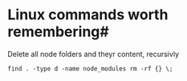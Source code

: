 # Linux commands worth remembering#
 
 Delete all node folders and theyr content, recursivly
```shell
find . -type d -name node_modules rm -rf {} \;
```
